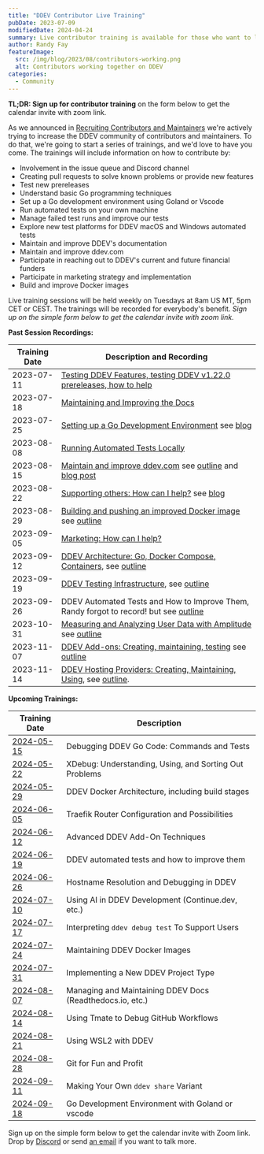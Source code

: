 ```yaml
---
title: "DDEV Contributor Live Training"
pubDate: 2023-07-09
modifiedDate: 2024-04-24
summary: Live contributor training is available for those who want to learn to contribute and maintain DDEV.
author: Randy Fay
featureImage:
  src: /img/blog/2023/08/contributors-working.png
  alt: Contributors working together on DDEV
categories:
  - Community
---
```


**TL;DR: Sign up for contributor training** on the form below to get the calendar invite with zoom link.

As we announced in [Recruiting Contributors and Maintainers](/blog/recruiting-maintainers/) we're actively trying to increase the DDEV community of contributors and maintainers. To do that, we're going to start a series of trainings, and we'd love to have you come. The trainings will include information on how to contribute by:

* Involvement in the issue queue and Discord channel
* Creating pull requests to solve known problems or provide new features
* Test new prereleases
* Understand basic Go programming techniques
* Set up a Go development environment using Goland or Vscode
* Run automated tests on your own machine
* Manage failed test runs and improve our tests
* Explore new test platforms for DDEV macOS and Windows automated tests
* Maintain and improve DDEV's documentation
* Maintain and improve ddev.com
* Participate in reaching out to DDEV's current and future financial funders
* Participate in marketing strategy and implementation
* Build and improve Docker images

Live training sessions will be held weekly on Tuesdays at 8am US MT, 5pm CET or CEST. The trainings will be recorded for everybody's benefit. *Sign up on the simple form below to get the calendar invite with zoom link.*


**Past Session Recordings:**

| Training Date | Description and Recording                                                                                                                                                                                                                                                                                                                 |
|---------------|-------------------------------------------------------------------------------------------------------------------------------------------------------------------------------------------------------------------------------------------------------------------------------------------------------------------------------------------|
| 2023-07-11    | [Testing DDEV Features, testing DDEV v1.22.0 prereleases, how to help](https://www.dropbox.com/scl/fi/8epf3vqrp6f5rf7w7up7l/20230711_contributor_training_testing_release.mp4?rlkey=s8zd82uc7a33kke9ksiqsi1yb&dl=0)                                                                                                                       |
| 2023-07-18    | [Maintaining and Improving the Docs](https://www.dropbox.com/scl/fi/2d5qryxzgwa5zat9xz056/20230718_contributor_traiing_docs.mp4?rlkey=senzp6l6j8zq52vd4y74uhqfy&dl=0)                                                                                                                                                                     |
| 2023-07-25    | [Setting up a Go Development Environment](https://youtu.be/IjrJw0Ay-dk) see [blog](/blog/setting-up-a-go-development-environment)                                                                                                                                                                                                         |
| 2023-08-08    | [Running Automated Tests Locally](https://www.dropbox.com/scl/fi/952kiwyqb60613plctr7f/2023-08-08_contributor_training_running_tests.mp4?rlkey=14t3xj6es707osboxc6c4n6a1&dl=0)                                                                                                                                                            |
| 2023-08-15    | [Maintain and improve ddev.com](https://www.dropbox.com/scl/fi/up13ll31115zo997kqzac/2023-08-15_contributor_training_maintain_ddev.com.mp4?rlkey=uff5jra0dp524utuigv9j6399&dl=0) see [outline](https://doc.mattstein.com/s/-BQQaSLJd) and [blog post](https://ddev.com/blog/ddev-website-for-contributors/)                               |
| 2023-08-22    | [Supporting others: How can I help?](https://www.dropbox.com/scl/fi/iiu0ywf3h958wcqchykk4/2023-08-22_contributor_training_support.mp4?rlkey=ujqml1hfwbfyutwizy2jmlet9&dl=0) see [blog](https://ddev.com/blog/how-to-give-and-get-community-support/)                                                                                      |
| 2023-08-29    | [Building and pushing an improved Docker image](https://www.dropbox.com/scl/fi/rylo13nfjqasu4fkckeiq/2023-08-29_contributor_training_building_pushing_docker_image.mp4?rlkey=ckqhocebjw8vhc80geb13x2fc&dl=0) see [outline](https://randyfay.notion.site/Building-and-pushing-DDEV-s-Docker-images-dba76bf9b5ad4c2aafe47017a13105c3?pvs=4) |
| 2023-09-05    | [Marketing: How can I help?](https://www.dropbox.com/scl/fi/5az16wfshgipi641r5ew8/2023-09-05_contributor_training_marketing.mp4?rlkey=9ykeuvy2bp90fjymva7hckqju&dl=0)                                                                                                                                                                     |
| 2023-09-12    | [DDEV Architecture: Go, Docker Compose, Containers](https://www.dropbox.com/scl/fi/rh7o01yc4uriittvth9wp/2023-09-12_DDEV_architecture.mp4?rlkey=f44r4kyhq7flfwbcody3omcs0&dl=0), see [outline](https://randyfay.notion.site/Contributor-Training-DDEV-Architecture-72968891333c4c4b936c09cf7d1e0a80?pvs=4)                                |
| 2023-09-19    | [DDEV Testing Infrastructure](https://www.dropbox.com/scl/fi/tg5qfkmjcgzckx8z5i5t6/2023-09-19_Testing_Infrastructure.mp4?rlkey=cuemz2fafaltj2dtsgepld9t7&dl=0), see [outline](https://randyfay.notion.site/Contributor-Training-Testing-Infrastructure-804600e2b19d4d46903d868bc3a0701a?pvs=4)                                            |
| 2023-09-26    | DDEV Automated Tests and How to Improve Them, Randy forgot to record! but see [outline](https://randyfay.notion.site/Contributor-Training-Automated-tests-d238854dff384fa6b640592feb04b14e?pvs=4)                                                                                                                                         |
| 2023-10-31    | [Measuring and Analyzing User Data with Amplitude](https://www.dropbox.com/scl/fi/xqx3ne70y8oojypr2g2m3/2023-10-31_Amplitude_analytics.mp4?rlkey=eg8hwh0o5sog7e46pl424ntbp&dl=0) see [outline](https://randyfay.notion.site/Contributor-Training-Amplitude-Analytics-71202feb067741fca72b68c6641adc41?pvs=4)                              |
| 2023-11-07    | [DDEV Add-ons: Creating, maintaining, testing](https://www.dropbox.com/scl/fi/bnvlv7zswxwm8ix1s5u4t/2023-11-07_DDEV_Add-ons.mp4?rlkey=5cma8s11pscxq0skawsoqrscp&dl=0) see [outline](https://randyfay.notion.site/Contributor-Training-Add-ons-creating-maintaining-testing-1040f7d007c94bef8669a400a2437c98?pvs=4)                        |
| 2023-11-14 | [DDEV Hosting Providers: Creating, Maintaining, Using](https://www.dropbox.com/scl/fi/yjgdjkiwwr4egyaewj40e/2023-11-14_DDEV_provider_integrations.mp4?rlkey=4ygpjaopgp2xbdswptsnzf50u&dl=0), see [outline](https://randyfay.notion.site/Contributor-Training-Provider-integrations-fb9676ca17d64fe6bf16a6b5b1622ccb?pvs=4).               |

<a name="upcoming-trainings"></a>
**Upcoming Trainings:**


| Training Date                                                                                                                | Description                                               |
|------------------------------------------------------------------------------------------------------------------------------|-----------------------------------------------------------|
| [2024-05-15](https://www.timeanddate.com/worldclock/fixedtime.html?msg=DDEV+Contributor+Training&iso=20240515T08&p1=75&ah=1) | Debugging DDEV Go Code: Commands and Tests                |
| [2024-05-22](https://www.timeanddate.com/worldclock/fixedtime.html?msg=DDEV+Contributor+Training&iso=20240522T08&p1=75&ah=1) | XDebug: Understanding, Using, and Sorting Out Problems    |
| [2024-05-29](https://www.timeanddate.com/worldclock/fixedtime.html?msg=DDEV+Contributor+Training&iso=20240529T08&p1=75&ah=1) | DDEV Docker Architecture, including build stages          |
| [2024-06-05](https://www.timeanddate.com/worldclock/fixedtime.html?msg=DDEV+Contributor+Training&iso=20240605T08&p1=75&ah=1) | Traefik Router Configuration and Possibilities            |
| [2024-06-12](https://www.timeanddate.com/worldclock/fixedtime.html?msg=DDEV+Contributor+Training&iso=20240612T08&p1=75&ah=1) | Advanced DDEV Add-On Techniques                           |
| [2024-06-19](https://www.timeanddate.com/worldclock/fixedtime.html?msg=DDEV+Contributor+Training&iso=20240619T08&p1=75&ah=1) | DDEV automated tests and how to improve them              |
| [2024-06-26](https://www.timeanddate.com/worldclock/fixedtime.html?msg=DDEV+Contributor+Training&iso=20240626T08&p1=75&ah=1) | Hostname Resolution and Debugging in DDEV                 |
| [2024-07-10](https://www.timeanddate.com/worldclock/fixedtime.html?msg=DDEV+Contributor+Training&iso=20240710T08&p1=75&ah=1) | Using AI in DDEV Development (Continue.dev, etc.)         |
| [2024-07-17](https://www.timeanddate.com/worldclock/fixedtime.html?msg=DDEV+Contributor+Training&iso=20240717T08&p1=75&ah=1) | Interpreting `ddev debug test` To Support Users           |
| [2024-07-24](https://www.timeanddate.com/worldclock/fixedtime.html?msg=DDEV+Contributor+Training&iso=20240724&p1=75&ah=1)    | Maintaining DDEV Docker Images                            |
| [2024-07-31](https://www.timeanddate.com/worldclock/fixedtime.html?msg=DDEV+Contributor+Training&iso=20240731&p1=75&ah=1)    | Implementing a New DDEV Project Type                      |
| [2024-08-07](https://www.timeanddate.com/worldclock/fixedtime.html?msg=DDEV+Contributor+Training&iso=20240807T08&p1=75&ah=1) | Managing and Maintaining DDEV Docs (Readthedocs.io, etc.) |
| [2024-08-14](https://www.timeanddate.com/worldclock/fixedtime.html?msg=DDEV+Contributor+Training&iso=20240814T08&p1=75&ah=1) | Using Tmate to Debug GitHub Workflows                     |
| [2024-08-21](https://www.timeanddate.com/worldclock/fixedtime.html?msg=DDEV+Contributor+Training&iso=20240821T08&p1=75&ah=1) | Using WSL2 with DDEV                                      |
| [2024-08-28](https://www.timeanddate.com/worldclock/fixedtime.html?msg=DDEV+Contributor+Training&iso=20240828T08&p1=75&ah=1) | Git for Fun and Profit                                    |
| [2024-09-11](https://www.timeanddate.com/worldclock/fixedtime.html?msg=DDEV+Contributor+Training&iso=20240911T08&p1=75&ah=1) | Making Your Own `ddev share` Variant                      |
| [2024-09-18](https://www.timeanddate.com/worldclock/fixedtime.html?msg=DDEV+Contributor+Training&iso=20240918T08&p1=75&ah=1) | Go Development Environment with Goland or vscode          |

Sign up on the simple form below to get the calendar invite with Zoom link. Drop by [Discord](https://discord.gg/5wjP76mBJD) or send [an email](mailto:support%40ddev.com) if you want to talk more.

<script id='formScript5879720000000512073' src='https://crm.zoho.com/crm/WebFormServeServlet?rid=d761f49b3421baca337046aa6e88b35792eb01f83d92a9e1912e01c21b14e7dfgide888d842d2182432c1bf117aecd6280f1bf0b73e665551779217573985104582&script=$sYG'></script>
